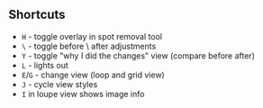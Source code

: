 ## Shortcuts

- `H` - toggle overlay in spot removal tool
- `\` - toggle before \ after adjustments
- `Y` - toggle "why I did the changes" view (compare before after)
- `L` - lights out
- `E`/`G` - change view (loop and grid view)
- `J` - cycle view styles
- `I` in loupe view shows image info
